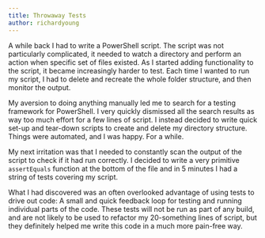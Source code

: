 ```yaml
---
title: Throwaway Tests
author: richardyoung
---
```


A while back I had to write a PowerShell script. The script was not particularly complicated, it needed
to watch a directory and perform an action when specific set of files existed. As I started adding
functionality to the script, it became increasingly harder to test. Each time I wanted to run my script,
I had to delete and recreate the whole folder structure, and then monitor the output.
<!--more-->

My aversion to doing anything manually led me to search for a testing framework for PowerShell. I
very quickly dismissed all the search results as way too much effort for a few lines of script. I instead
decided to write quick set-up and tear-down scripts to create and delete my directory structure.
Things were automated, and I was happy. For a while.

My next irritation was that I needed to constantly scan the output of the script to check if it had run
correctly. I decided to write a very primitive `assertEquals` function at the bottom of the file and in 5
minutes I had a string of tests covering my script.

What I had discovered was an often overlooked advantage of using tests to drive out code: A small
and quick feedback loop for testing and running individual parts of the code. These tests will not be
run as part of any build, and are not likely to be used to refactor my 20-something lines of script, but
they definitely helped me write this code in a much more pain-free way.
